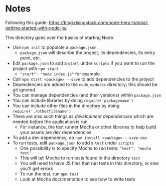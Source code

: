 # Notes

Following this guide: https://blog.risingstack.com/node-hero-tutorial-getting-started-with-node-js/

This directory goes over the basics of starting Node.

* Use `npm init` to populate a `package.json`.
    * `package.json` will describe the project, its dependencies, its entry point, etc.
* Edit `package.json` to add a `start` under `scripts` if you want to run the project with `npm start`
    * `"start": "node index.js"` for example
* Call `npm start <package> --save` to add dependencies to the project
* Dependencies are added to the `node_modules` directory; this should be git ignored
* You can manage dependencies (and their versions) within `package.json`
* You can include libraries by doing `require('packagename')`
* You can include other files in the directory by doing `require('./otherfilename')`
* There are also such things as *development dependencies* which are needed *before* the application is run
    * For instance, the test runner Mocha or other libraries to help build your assets are dev dependencies
* To add a dev dependency, do `npm install <package> --save-dev`
* To run tests, edit `package.json` to add a `test` under `scripts`
    * One possibility is to specify Mocha to run tests: `"test": "mocha test"`
    * This will tell Mocha to run tests found in the directory `test`
    * You will need to have JS files that run tests in this directory, or else you'll get errors
    * To run the test, run `npm test`
    * Look at Mocha documentation to see how to write tests
